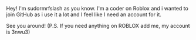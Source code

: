 Hey! I'm sudormrfslash as you know. I'm a coder on Roblox and i wanted to join GitHub as i use it a lot and I feel like I need an account for it.

See you around! 
(P.S. If you need anything on ROBLOX add me, my account is 3nwu3)
